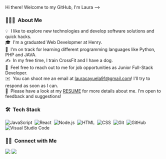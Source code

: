 Hi there! Welcome to my GitHub, I'm Laura -->

### 👩🏼‍💻 &nbsp;About Me

💡 &nbsp;I like to explore new technologies and develop software solutions and quick hacks.\
🎓 &nbsp;I'm a graduated Web Developmer at Henry.\
🌱 &nbsp;I'm on track for learning different programming languages like Python, PHP and JAVA.\
✍️ &nbsp;In my free time, I train CrossFit and I have a dog.\
💬 &nbsp;Feel free to reach out to me for job opportunities as Junior Full-Stack Developer.\
✉️ &nbsp;You can shoot me an email at lauracayuela91@gmail.com! I'll try to respond as soon as I can.\
📄 &nbsp;Please have a look at my <a href="https://drive.google.com/file/d/1y1nER8_vwQBy1F4e50KrjDwSwzNqPv1b/view?usp=drive_link">RESUME</a> for more details about me. I'm open to feedback and suggestions!


### 🛠 &nbsp;Tech Stack


![JavaScript](https://img.shields.io/badge/-JavaScript-05122A?style=flat&logo=javascript)&nbsp;
![React](https://img.shields.io/badge/-React-05122A?style=flat&logo=react)&nbsp;
![Node.js](https://img.shields.io/badge/-Node.js-05122A?style=flat&logo=node.js)&nbsp;
![HTML](https://img.shields.io/badge/-HTML-05122A?style=flat&logo=HTML5)&nbsp;
![CSS](https://img.shields.io/badge/-CSS-05122A?style=flat&logo=CSS3&logoColor=1572B6)&nbsp;
![Git](https://img.shields.io/badge/-Git-05122A?style=flat&logo=git)&nbsp;
![GitHub](https://img.shields.io/badge/-GitHub-05122A?style=flat&logo=github)&nbsp;
![Visual Studio Code](https://img.shields.io/badge/-Visual%20Studio%20Code-05122A?style=flat&logo=visual-studio-code&logoColor=007ACC)&nbsp;


### 🤝🏻 &nbsp;Connect with Me

<p>
<a href="https://linkedin.com/in/lauracayuelatovar"><img src="https://img.shields.io/badge/-Laura%20Cayuela%20-0077B5?style=flat&logo=Linkedin&logoColor=white"/></a>
<a href="https://instagram.com/lauracayuela"><img src="https://img.shields.io/badge/-@lauracayuela_-E4405F?style=flat&logo=Instagram&logoColor=white"/></a>
</p>
